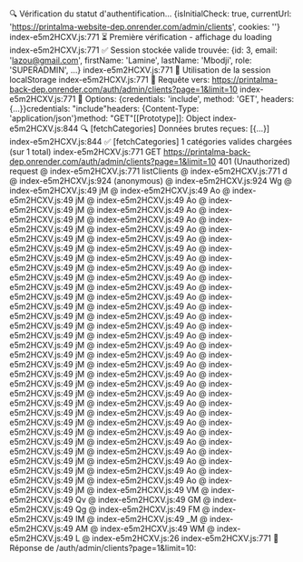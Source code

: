 🔍 Vérification du statut d'authentification... {isInitialCheck: true, currentUrl: 'https://printalma-website-dep.onrender.com/admin/clients', cookies: ''}
index-e5m2HCXV.js:771 ⏳ Première vérification - affichage du loading
index-e5m2HCXV.js:771 ✅ Session stockée valide trouvée: {id: 3, email: 'lazou@gmail.com', firstName: 'Lamine', lastName: 'Mbodji', role: 'SUPERADMIN', …}
index-e5m2HCXV.js:771 📱 Utilisation de la session localStorage
index-e5m2HCXV.js:771 🔄 Requête vers: https://printalma-back-dep.onrender.com/auth/admin/clients?page=1&limit=10
index-e5m2HCXV.js:771 📝 Options: {credentials: 'include', method: 'GET', headers: {…}}credentials: "include"headers: {Content-Type: 'application/json'}method: "GET"[[Prototype]]: Object
index-e5m2HCXV.js:844 🔍 [fetchCategories] Données brutes reçues: [{…}]
index-e5m2HCXV.js:844 ✅ [fetchCategories] 1 catégories valides chargées (sur 1 total)
index-e5m2HCXV.js:771   GET https://printalma-back-dep.onrender.com/auth/admin/clients?page=1&limit=10 401 (Unauthorized)
request @ index-e5m2HCXV.js:771
listClients @ index-e5m2HCXV.js:771
d @ index-e5m2HCXV.js:924
(anonymous) @ index-e5m2HCXV.js:924
Wg @ index-e5m2HCXV.js:49
jM @ index-e5m2HCXV.js:49
Ao @ index-e5m2HCXV.js:49
jM @ index-e5m2HCXV.js:49
Ao @ index-e5m2HCXV.js:49
jM @ index-e5m2HCXV.js:49
Ao @ index-e5m2HCXV.js:49
jM @ index-e5m2HCXV.js:49
Ao @ index-e5m2HCXV.js:49
jM @ index-e5m2HCXV.js:49
Ao @ index-e5m2HCXV.js:49
jM @ index-e5m2HCXV.js:49
Ao @ index-e5m2HCXV.js:49
jM @ index-e5m2HCXV.js:49
Ao @ index-e5m2HCXV.js:49
jM @ index-e5m2HCXV.js:49
Ao @ index-e5m2HCXV.js:49
jM @ index-e5m2HCXV.js:49
Ao @ index-e5m2HCXV.js:49
jM @ index-e5m2HCXV.js:49
Ao @ index-e5m2HCXV.js:49
jM @ index-e5m2HCXV.js:49
Ao @ index-e5m2HCXV.js:49
jM @ index-e5m2HCXV.js:49
Ao @ index-e5m2HCXV.js:49
jM @ index-e5m2HCXV.js:49
Ao @ index-e5m2HCXV.js:49
jM @ index-e5m2HCXV.js:49
Ao @ index-e5m2HCXV.js:49
jM @ index-e5m2HCXV.js:49
Ao @ index-e5m2HCXV.js:49
jM @ index-e5m2HCXV.js:49
Ao @ index-e5m2HCXV.js:49
jM @ index-e5m2HCXV.js:49
Ao @ index-e5m2HCXV.js:49
jM @ index-e5m2HCXV.js:49
Ao @ index-e5m2HCXV.js:49
jM @ index-e5m2HCXV.js:49
Ao @ index-e5m2HCXV.js:49
jM @ index-e5m2HCXV.js:49
Ao @ index-e5m2HCXV.js:49
jM @ index-e5m2HCXV.js:49
Ao @ index-e5m2HCXV.js:49
jM @ index-e5m2HCXV.js:49
Ao @ index-e5m2HCXV.js:49
jM @ index-e5m2HCXV.js:49
Ao @ index-e5m2HCXV.js:49
jM @ index-e5m2HCXV.js:49
Ao @ index-e5m2HCXV.js:49
jM @ index-e5m2HCXV.js:49
Ao @ index-e5m2HCXV.js:49
jM @ index-e5m2HCXV.js:49
Ao @ index-e5m2HCXV.js:49
jM @ index-e5m2HCXV.js:49
Ao @ index-e5m2HCXV.js:49
jM @ index-e5m2HCXV.js:49
Ao @ index-e5m2HCXV.js:49
jM @ index-e5m2HCXV.js:49
Ao @ index-e5m2HCXV.js:49
jM @ index-e5m2HCXV.js:49
Ao @ index-e5m2HCXV.js:49
jM @ index-e5m2HCXV.js:49
Ao @ index-e5m2HCXV.js:49
jM @ index-e5m2HCXV.js:49
VM @ index-e5m2HCXV.js:49
Qv @ index-e5m2HCXV.js:49
GM @ index-e5m2HCXV.js:49
Qg @ index-e5m2HCXV.js:49
FM @ index-e5m2HCXV.js:49
IM @ index-e5m2HCXV.js:49
_M @ index-e5m2HCXV.js:49
AM @ index-e5m2HCXV.js:49
WM @ index-e5m2HCXV.js:49
L @ index-e5m2HCXV.js:26
index-e5m2HCXV.js:771 📡 Réponse de /auth/admin/clients?page=1&limit=10: 